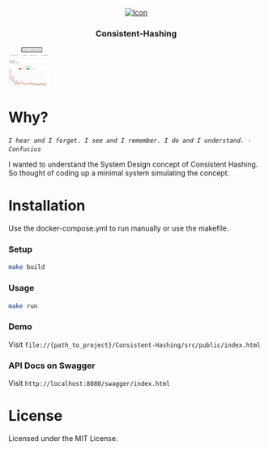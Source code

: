 <p align="center">
  <a href="https://github.com/Dhanya-Abhirami/Consistent-Hashing">
    <img src="https://github.com/Dhanya-Abhirami/Consistent-Hashing/blob/master/src/public/assets/images/icon.svg" alt="Icon" width="80" height="80">
  </a>

  <h3 align="center">Consistent-Hashing</h3>
</p>

<img src="https://github.com/Dhanya-Abhirami/Consistent-Hashing/blob/master/src/public/assets/images/screenshot.PNG" alt="Icon" width="80" height="80">

# Why?
_`I hear and I forget. I see and I remember. I do and I understand. - Confucius`_

I wanted to understand the System Design concept of Consistent Hashing. So thought of coding up a minimal system simulating the concept.

# Installation
Use the docker-compose.yml to run manually or use the makefile.
### Setup
```bash
make build
```
### Usage
```bash
make run
```
### Demo
Visit `file://{path_to_project}/Consistent-Hashing/src/public/index.html`

### API Docs on Swagger
Visit `http://localhost:8080/swagger/index.html`

# License
Licensed under the MIT License.